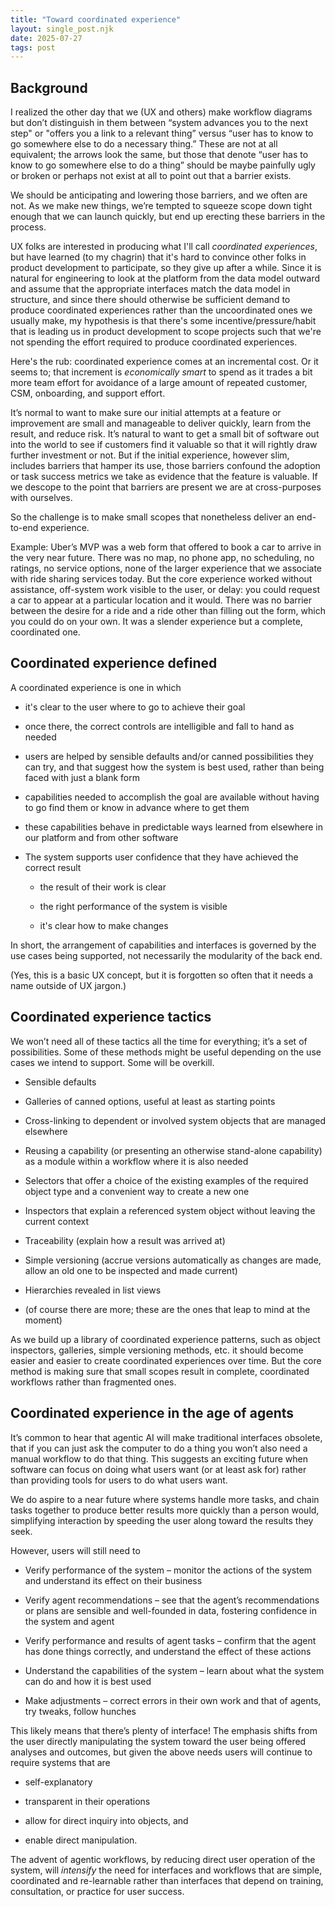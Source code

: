 ```yaml
---
title: "Toward coordinated experience"
layout: single_post.njk
date: 2025-07-27
tags: post
---
```


## Background

I realized the other day that we (UX and others) make workflow diagrams but don’t distinguish in them between “system advances you to the next step" or "offers you a link to a relevant thing” versus “user has to know to go somewhere else to do a necessary thing.” These are not at all equivalent; the arrows look the same, but those that denote “user has to know to go somewhere else to do a thing” should be maybe painfully ugly or broken or perhaps not exist at all to point out that a barrier exists.  
  
We should be anticipating and lowering those barriers, and we often are not. As we make new things, we’re tempted to squeeze scope down tight enough that we can launch quickly, but end up erecting these barriers in the process.

UX folks are interested in producing what I'll call _coordinated experiences_, but have learned (to my chagrin) that it's hard to convince other folks in product development to participate, so they give up after a while. Since it is natural for engineering to look at the platform from the data model outward and assume that the appropriate interfaces match the data model in structure, and since there should otherwise be sufficient demand to produce coordinated experiences rather than the uncoordinated ones we usually make, my hypothesis is that there's some incentive/pressure/habit that is leading us in product development to scope projects such that we're not spending the effort required to produce coordinated experiences.

Here's the rub: coordinated experience comes at an incremental cost. Or it seems to; that increment is _economically smart_ to spend as it trades a bit more team effort for avoidance of a large amount of repeated customer, CSM, onboarding, and support effort.

It’s normal to want to make sure our initial attempts at a feature or improvement are small and manageable to deliver quickly, learn from the result, and reduce risk. It’s natural to want to get a small bit of software out into the world to see if customers find it valuable so that it will rightly draw further investment or not. But if the initial experience, however slim, includes barriers that hamper its use, those barriers confound the adoption or task success metrics we take as evidence that the feature is valuable. If we descope to the point that barriers are present we are at cross-purposes with ourselves.

So the challenge is to make small scopes that nonetheless deliver an end-to-end experience.

Example: Uber’s MVP was a web form that offered to book a car to arrive in the very near future. There was no map, no phone app, no scheduling, no ratings, no service options, none of the larger experience that we associate with ride sharing services today. But the core experience worked without assistance, off-system work visible to the user, or delay: you could request a car to appear at a particular location and it would. There was no barrier between the desire for a ride and a ride other than filling out the form, which you could do on your own. It was a slender experience but a complete, coordinated one.

## Coordinated experience defined

A coordinated experience is one in which

- it's clear to the user where to go to achieve their goal

- once there, the correct controls are intelligible and fall to hand as needed

- users are helped by sensible defaults and/or canned possibilities they can try, and that suggest how the system is best used, rather than being faced with just a blank form

- capabilities needed to accomplish the goal are available without having to go find them or know in advance where to get them

- these capabilities behave in predictable ways learned from elsewhere in our platform and from other software

- The system supports user confidence that they have achieved the correct result
    - the result of their work is clear
    
    - the right performance of the system is visible
    
    - it's clear how to make changes

In short, the arrangement of capabilities and interfaces is governed by the use cases being supported, not necessarily the modularity of the back end.

(Yes, this is a basic UX concept, but it is forgotten so often that it needs a name outside of UX jargon.)

## Coordinated experience tactics

We won’t need all of these tactics all the time for everything; it’s a set of possibilities. Some of these methods might be useful depending on the use cases we intend to support. Some will be overkill.

- Sensible defaults

- Galleries of canned options, useful at least as starting points

- Cross-linking to dependent or involved system objects that are managed elsewhere

- Reusing a capability (or presenting an otherwise stand-alone capability) as a module within a workflow where it is also needed

- Selectors that offer a choice of the existing examples of the required object type and a convenient way to create a new one

- Inspectors that explain a referenced system object without leaving the current context

- Traceability (explain how a result was arrived at)

- Simple versioning (accrue versions automatically as changes are made, allow an old one to be inspected and made current)

- Hierarchies revealed in list views

- (of course there are more; these are the ones that leap to mind at the moment)

As we build up a library of coordinated experience patterns, such as object inspectors, galleries, simple versioning methods, etc. it should become easier and easier to create coordinated experiences over time. But the core method is making sure that small scopes result in complete, coordinated workflows rather than fragmented ones.

## Coordinated experience in the age of agents

It’s common to hear that agentic AI will make traditional interfaces obsolete, that if you can just ask the computer to do a thing you won’t also need a manual workflow to do that thing. This suggests an exciting future when software can focus on doing what users want (or at least ask for) rather than providing tools for users to do what users want.

We do aspire to a near future where systems handle more tasks, and chain tasks together to produce better results more quickly than a person would, simplifying interaction by speeding the user along toward the results they seek.

However, users will still need to

- Verify performance of the system – monitor the actions of the system and understand its effect on their business

- Verify agent recommendations – see that the agent’s recommendations or plans are sensible and well-founded in data, fostering confidence in the system and agent

- Verify performance and results of agent tasks – confirm that the agent has done things correctly, and understand the effect of these actions

- Understand the capabilities of the system – learn about what the system can do and how it is best used

- Make adjustments – correct errors in their own work and that of agents, try tweaks, follow hunches

This likely means that there’s plenty of interface! The emphasis shifts from the user directly manipulating the system toward the user being offered analyses and outcomes, but given the above needs users will continue to require systems that are 

- self-explanatory

- transparent in their operations

- allow for direct inquiry into objects, and

- enable direct manipulation.

The advent of agentic workflows, by reducing direct user operation of the system, will _intensify_ the need for interfaces and workflows that are simple, coordinated and re-learnable rather than interfaces that depend on training, consultation, or practice for user success.
